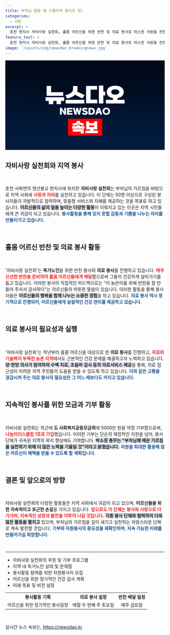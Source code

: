 ```yaml
---
title: 부처님 말씀 댐 수몰지역 봉사의 힘!
categories:
  - 사회
excerpt: >
  춘천 현지사 자비사랑 실천회, 홀몸 어르신을 위한 반찬 및 의료 봉사로 따스한 사랑을 전한다. 올해 5000만 원 기부로 나눔리더스클럽 1호 가입! 함께 나누는 사랑의 실천을 만나보세요.
feature_text: >
  춘천 현지사 자비사랑 실천회, 홀몸 어르신을 위한 반찬 및 의료 봉사로 따스한 사랑을 전한다. 올해 5000만 원 기부로 나눔리더스클럽 1호 가입! 함께 나누는 사랑의 실천을 만나보세요.
image: '/assets/img/newsdao_breakingnews.jpg'
---
```


<p><img src="/assets/img/newsdao_breakingnews.jpg" alt="flaretime 속보" /></p>

<h2 data-ke-size="size26">자비사랑 실천회와 지역 봉사</h2>

<p data-ke-size="size16">&nbsp;</p>

<p>춘천 사북면의 영산불교 현지사에 위치한 <b>자비사랑 실천회</b>는 부처님의 가르침을 바탕으로 지역 사회에 <b><span style="color: #ee2323;">사랑과 자비</span></b>를 실천하고 있습니다. 이 단체는 50명 이상으로 구성된 봉사자들이 자발적으로 참여하며, 맞춤형 서비스와 지혜를 제공하는 것을 목표로 하고 있습니다. <b><span style="background-color: #21538527;">어르신들의 삶의 질을 높이는 다양한 활동</span></b>이 이뤄지고 있는 이곳은 지역 시민들에게 큰 귀감이 되고 있습니다. <b><span style="color: #1a5490;">봉사활동을 통해 잊지 못할 감동과 기쁨을 나누는 자리를 만들어가고 있습니다.</span></b></p>

<p data-ke-size="size16">&nbsp;</p>

<h2 data-ke-size="size26">홀몸 어르신 반찬 및 의료 봉사 활동</h2>

<p data-ke-size="size16">&nbsp;</p>

<p>'자비사랑 실천회'는 <b>독거노인</b>을 위한 반찬 봉사와 <b>의료 봉사</b>를 진행하고 있습니다. <b><span style="color: #ee2323;">매주 신선한 반찬을 준비하여 홀몸 어르신들에게 배달</span></b>함으로써 그들이 건강하게 살아가기를 돕고 있습니다. 이러한 봉사의 직접적인 피드백으로는 "이 늙은이를 위해 반찬을 잘 만들어 주셔서 감사하다"는 어르신들의 따뜻한 말씀이 있습니다. 이러한 활동을 통해 봉사자들은 <b><span style="background-color: #21538527;">어르신들의 행복을 함께 나누는 소중한 경험</span></b>을 하고 있습니다. <b><span style="color: #1a5490;">의료 봉사 역시 정기적으로 진행되어, 어르신들에게 실질적인 건강 관리를 제공하고 있습니다.</span></b></p>

<p data-ke-size="size16">&nbsp;</p>

<h2 data-ke-size="size26">의료 봉사의 필요성과 실행</h2>

<p data-ke-size="size16">&nbsp;</p>

<p>'자비사랑 실천회'는 작년부터 홀몸 어르신을 대상으로 한 <b>의료 봉사</b>를 진행하고, <b><span style="color: #ee2323;">자료와 기술력이 부족한 농촌 지역</span></b>에서도 근본적인 건강 문제를 해결하고자 노력하고 있습니다. <b><span style="background-color: #21538527;">양·한방 의사가 참여하여 수액 치료, 초음파 검사 등의 의료서비스 제공</span></b>을 통해, 의료 접근성이 어려운 지역 주민들이 도움을 받을 수 있도록 하고 있습니다. <b><span style="color: #1a5490;">이와 같은 고통을 경감시켜 주는 의료 봉사의 필요성은 그 어느 때보다도 커지고 있습니다.</span></b></p>

<p data-ke-size="size16">&nbsp;</p>

<h2 data-ke-size="size26">지속적인 봉사를 위한 모금과 기부 활동</h2>

<p data-ke-size="size16">&nbsp;</p>

<p>자비사랑 실천회는 최근에 <b>도 사회복지공동모금회</b>에 5000만 원을 약정 기부함으로써, <b><span style="color: #ee2323;">나눔리더스클럽 1호로 가입</span></b>했습니다. 이러한 기부는 단순히 재정적인 지원을 넘어, 봉사단체가 귀속된 지역의 복지 향상에도 기여합니다. <b><span style="background-color: #21538527;">박소정 총무는 "부처님께 배운 가르침을 실천하기 위해 더 많은 노력을 기울일 것"이라고 밝혔습니다.</span></b> <b><span style="color: #1a5490;">자원을 최대한 활용해 많은 어르신이 혜택을 받을 수 있도록 할 계획입니다.</span></b></p>

<p data-ke-size="size16">&nbsp;</p>

<h2 data-ke-size="size26">결론 및 앞으로의 방향</h2>

<p data-ke-size="size16">&nbsp;</p>

<p>자비사랑 실천회의 다양한 활동들은 지역 사회에서 귀감이 되고 있으며, <b>어르신들을 위한 지속적이고 포근한 손길</b>을 가지고 있습니다. <b><span style="color: #ee2323;">앞으로도 이 단체는 봉사와 사랑으로 다가가며, 지속적인 성장과 발전을 이루어 나갈 것입니다.</span></b> <b><span style="background-color: #21538527;">각종 봉사 단체와 협력하여 더욱 많은 활동을 펼치고</span></b> 있으며, 부처님의 가르침을 깊이 새기고 실천하는 자랑스러운 단체로 계속 발전할 것입니다. <b><span style="color: #1a5490;">기부와 자원봉사의 중요성을 재확인하며, 지속 가능한 미래를 만들어가길 희망합니다.</span></b></p>

<p data-ke-size="size16">&nbsp;</p>

<hr />

<ul>
<li>자비사랑 실천회의 후원 및 기부 프로그램</li>
<li>지역 내 독거노인 실태 및 문제점</li>
<li>봉사활동 참여를 위한 자원봉사자 모집</li>
<li>어르신을 위한 정기적인 건강 검사 계획</li>
<li>미래 목표 및 비전 설정</li>
</ul>

<table style="width: 100%;">
<tr>
<td style="text-align: center; height: 17px;"><b>봉사활동 기획</b></td>
<td style="text-align: center; height: 17px;"><b>의료 봉사 일정</b></td>
<td style="text-align: center; height: 17px;"><b>반찬 배달 일정</b></td>
</tr>
<tr>
<td style="text-align: center;">어르신을 위한 정기적인 봉사일정</td>
<td style="text-align: center;">매월 두 번째 주 토요일</td>
<td style="text-align: center;">매주 금요일</td>
</tr>
</table>

<p data-ke-size="size16">&nbsp;</p>
실시간 뉴스 속보는, <a href="https://newsdao.kr" rel="dofollow">https://newsdao.kr</a>


